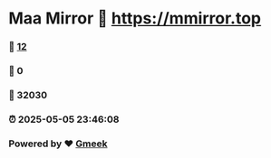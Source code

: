 # Maa Mirror :link: https://mmirror.top 
### :page_facing_up: [12](https://mmirror.top/tag.html) 
### :speech_balloon: 0 
### :hibiscus: 32030 
### :alarm_clock: 2025-05-05 23:46:08 
### Powered by :heart: [Gmeek](https://github.com/Meekdai/Gmeek)

